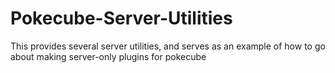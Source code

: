 # Pokecube-Server-Utilities
This provides several server utilities, and serves as an example of how to go about making server-only plugins for pokecube
